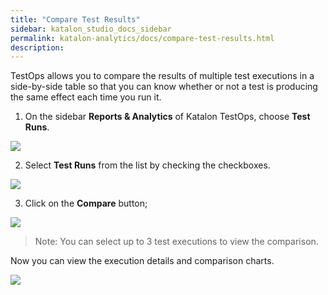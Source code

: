 ```yaml
---
title: "Compare Test Results"
sidebar: katalon_studio_docs_sidebar
permalink: katalon-analytics/docs/compare-test-results.html 
description: 
---
```

TestOps allows you to compare the results of multiple test executions in a side-by-side table so that you can know whether or not a test is producing the same effect each time you run it.

1. On the sidebar **Reports & Analytics** of Katalon TestOps, choose **Test Runs**.

![](https://github.com/katalon-studio/docs-images/raw/master/katalon-analytics/docs/compare-test-results/kt_report_test_runs.png)

2. Select **Test Runs** from the list by checking the checkboxes.

![](https://github.com/katalon-studio/docs-images/raw/master/katalon-analytics/docs/compare-test-results/kt_select_test_run.png)

3. Click on the **Compare** button;

![](https://github.com/katalon-studio/docs-images/raw/master/katalon-analytics/docs/compare-test-results/kt_test_run_button_compare.png)

> Note: You can select up to 3 test executions to view the comparison.

Now you can view the execution details and comparison charts.

![](https://github.com/katalon-studio/docs-images/raw/master/katalon-analytics/docs/compare-test-results/kt_test_run_comparison.png)
